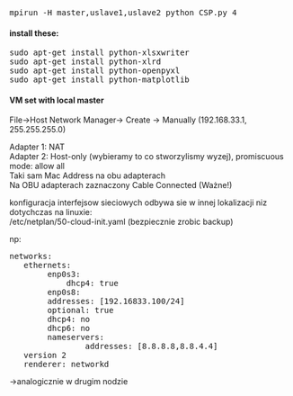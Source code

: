 <pre>mpirun -H master,uslave1,uslave2 python CSP.py 4</pre>

#### install these:
<pre>
sudo apt-get install python-xlsxwriter  
sudo apt-get install python-xlrd  
sudo apt-get install python-openpyxl  
sudo apt-get install python-matplotlib  
</pre>
#### VM set with local master 
File->Host Network Manager-> Create -> Manually (192.168.33.1, 255.255.255.0)  

Adapter 1: NAT  
Adapter 2: Host-only (wybieramy to co stworzylismy wyzej), promiscuous mode: allow all  
Taki sam Mac Address na obu adapterach   
Na OBU adapterach zaznaczony Cable Connected (Ważne!)  

konfiguracja interfejsow sieciowych odbywa sie w innej lokalizacji niz dotychczas na linuxie:  
/etc/netplan/50-cloud-init.yaml (bezpiecznie zrobic backup)  

np:  
<pre>
networks:  
   ethernets:  
        enp0s3:  
            dhcp4: true  
        enp0s8:  
	    addresses: [192.16833.100/24]  
	    optional: true  
	    dhcp4: no  
	    dhcp6: no   
	    nameservers:  
                addresses: [8.8.8.8,8.8.4.4]  
   version 2  
   renderer: networkd  
</pre>
->analogicznie w drugim nodzie  

